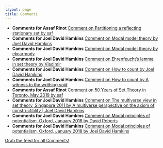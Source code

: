 ```yaml
---
layout: page
title: Comments
---
```


* **Comments for Assaf Rinot** [Comment on Partitioning a reflecting stationary set by saf](http://blog.assafrinot.com/?p=4559#comment-707)
* **Comments for Joel David Hamkins** [Comment on Modal model theory by Joel David Hamkins](http://jdh.hamkins.org/modal-model-theory/#comment-10388)
* **Comments for Joel David Hamkins** [Comment on Modal model theory by ekcarmody](http://jdh.hamkins.org/modal-model-theory/#comment-10387)
* **Comments for Joel David Hamkins** [Comment on Ehrenfeucht’s lemma in set theory by Vladimir](http://jdh.hamkins.org/ehrenfeuchts-lemma-in-set-theory/#comment-10352)
* **Comments for Joel David Hamkins** [Comment on How to count by Joel David Hamkins](http://jdh.hamkins.org/how-to-count/#comment-10331)
* **Comments for Joel David Hamkins** [Comment on How to count by A witness to the writhing void](http://jdh.hamkins.org/how-to-count/#comment-10327)
* **Comments for Assaf Rinot** [Comment on 50 Years of Set Theory in Toronto, May 2019 by saf](http://blog.assafrinot.com/?p=4577#comment-686)
* **Comments for Joel David Hamkins** [Comment on The multiverse view in set theory, Singapore 2011 by A multiverse perspective on the axiom of constructiblity \| Joel David Hamkins](http://jdh.hamkins.org/multiverse-view-singapore-july2011/#comment-10304)
* **Comments for Joel David Hamkins** [Comment on Modal principles of potentialism, Oxford, January 2018 by David Roberts](http://jdh.hamkins.org/modal-principles-of-potentialism-oxford-january-2018/#comment-10285)
* **Comments for Joel David Hamkins** [Comment on Modal principles of potentialism, Oxford, January 2018 by Joel David Hamkins](http://jdh.hamkins.org/modal-principles-of-potentialism-oxford-january-2018/#comment-10284)

[Grab the feed for all Comments!](Comments.xml)
